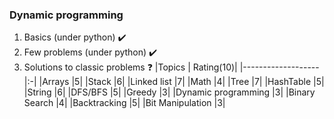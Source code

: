 ### Dynamic programming
1. Basics  (under python) :heavy_check_mark:
2. Few problems (under python) :heavy_check_mark:
3. Solutions to classic problems :question:
|Topics | Rating(10)|
|-------------------|:-|
|Arrays				|5|
|Stack				|6|
|Linked list 		|7|	
|Math 				|4|
|Tree				|7|
|HashTable 			|5|
|String				|6|
|DFS/BFS				|5|
|Greedy				|3|
|Dynamic programming	|3|
|Binary Search 		|4|
|Backtracking 		|5|
|Bit Manipulation	|3|